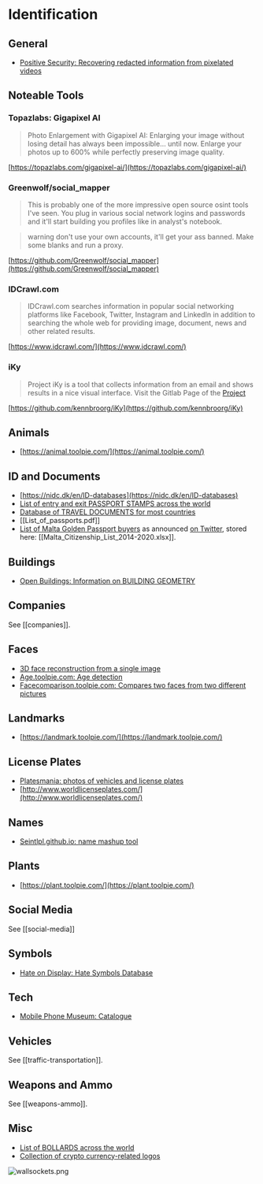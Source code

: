 # Identification
## General
* [Positive Security: Recovering redacted information from pixelated videos](https://positive.security/blog/video-depixelation)

## Noteable Tools
### Topazlabs: Gigapixel AI
> Photo Enlargement with Gigapixel AI: Enlarging your image without losing detail has always been impossible… until now. Enlarge your photos up to 600% while perfectly preserving image quality.

[https://topazlabs.com/gigapixel-ai/](https://topazlabs.com/gigapixel-ai/)

### Greenwolf/social_mapper
> This is probably one of the more impressive open source osint tools I've seen. You plug in various social network logins and passwords and it'll start building you profiles like in analyst's notebook.

> warning don't use your own accounts, it'll get your ass banned. Make some blanks and run a proxy.

[https://github.com/Greenwolf/social_mapper](https://github.com/Greenwolf/social_mapper)

### IDCrawl.com
> IDCrawl.com searches information in popular social networking platforms like Facebook, Twitter, Instagram and LinkedIn in addition to searching the whole web for providing image, document, news and other related results.

[https://www.idcrawl.com/](https://www.idcrawl.com/)

### iKy
> Project iKy is a tool that collects information from an email and shows results in a nice visual interface.
> Visit the Gitlab Page of the [Project](https://kennbroorg.gitlab.io/ikyweb/)

[https://github.com/kennbroorg/iKy](https://github.com/kennbroorg/iKy)

## Animals
* [https://animal.toolpie.com/](https://animal.toolpie.com/)

## ID and Documents
* [https://nidc.dk/en/ID-databases](https://nidc.dk/en/ID-databases)
* [List of entry and exit PASSPORT STAMPS across the world](https://www.wikiwand.com/en/Passport_stamp)
* [Database of TRAVEL DOCUMENTS for most countries](http://www.edisontd.net/)
* [[List_of_passports.pdf]]
* [List of Malta Golden Passport buyers](https://docs.google.com/spreadsheets/u/0/d/11EcfcCp8Pe8d83b5TBijG74ZF1jxz5Crk1tbks8lN9c/htmlview) as announced [on Twitter](https://twitter.com/bugdavem/status/1475844215062077447), stored here: [[Malta_Citizenship_List_2014-2020.xlsx]].

## Buildings
* [Open Buildings: Information on BUILDING GEOMETRY](https://sites.research.google/open-buildings/#explore)

## Companies
See [[companies]].

## Faces
* [3D face reconstruction from a single image](https://vrn.aaronsplace.co.uk/)
* [Age.toolpie.com: Age detection](https://age.toolpie.com/)
* [Facecomparison.toolpie.com: Compares two faces from two different pictures](https://facecomparison.toolpie.com/)

## Landmarks
* [https://landmark.toolpie.com/](https://landmark.toolpie.com/)

## License Plates
* [Platesmania: photos of vehicles and license plates](https://platesmania.com/)
* [http://www.worldlicenseplates.com/](http://www.worldlicenseplates.com/)

## Names
* [Seintlpl.github.io: name mashup tool](https://seintpl.github.io/NAMINT/)

## Plants
* [https://plant.toolpie.com/](https://plant.toolpie.com/)

## Social Media
See [[social-media]]

## Symbols
* [Hate on Display: Hate Symbols Database](https://www.adl.org/hate-symbols)

## Tech
* [Mobile Phone Museum: Catalogue](https://www.mobilephonemuseum.com/catalogue/)

## Vehicles
See [[traffic-transportation]].

## Weapons and Ammo
See [[weapons-ammo]].

## Misc
* [List of BOLLARDS across the world](https://docs.google.com/spreadsheets/d/1Glk_gUpSThPqof22DKI3_ol73CULxCeKxEC99z_BM30/htmlview)
* [Collection of crypto currency-related logos](https://cryptologos.cc/)

![wallsockets.png](wallsockets.png)
